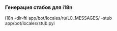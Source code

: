 

### Генерация стабов для i18n
i18n -dir-ftl app/bot/locales/ru/LC_MESSAGES/ -stub app/bot/locales/stub.pyi
